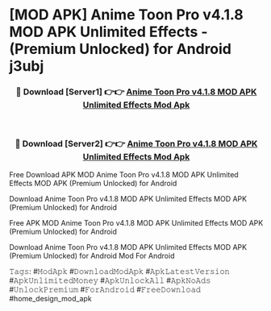 # [MOD APK] Anime Toon Pro v4.1.8 MOD APK Unlimited Effects - (Premium Unlocked) for Android j3ubj



<div align="center">
<h3>🔴 Download [Server1] 👉👉 <a href="https://momento.my/?title=Anime_Toon_Pro_v4.1.8_MOD_APK_Unlimited_Effects">Anime Toon Pro v4.1.8 MOD APK Unlimited Effects Mod Apk</a></h3><br>

<h3>🔴 Download [Server2] 👉👉 <a href="https://momento.my/?title=Anime_Toon_Pro_v4.1.8_MOD_APK_Unlimited_Effects">Anime Toon Pro v4.1.8 MOD APK Unlimited Effects Mod Apk</a></h3>
</div>



Free Download APK MOD Anime Toon Pro v4.1.8 MOD APK Unlimited Effects MOD APK (Premium Unlocked) for Android

Download Anime Toon Pro v4.1.8 MOD APK Unlimited Effects MOD APK (Premium Unlocked) for Android

Free APK MOD Anime Toon Pro v4.1.8 MOD APK Unlimited Effects MOD APK (Premium Unlocked) for Android

Download Anime Toon Pro v4.1.8 MOD APK Unlimited Effects MOD APK (Premium Unlocked) for Android Mod For Android

𝚃𝚊𝚐𝚜: #𝙼𝚘𝚍𝙰𝚙𝚔 #𝙳𝚘𝚠𝚗𝚕𝚘𝚊𝚍𝙼𝚘𝚍𝙰𝚙𝚔 #𝙰𝚙𝚔𝙻𝚊𝚝𝚎𝚜𝚝𝚅𝚎𝚛𝚜𝚒𝚘𝚗 #𝙰𝚙𝚔𝚄𝚗𝚕𝚒𝚖𝚒𝚝𝚎𝚍𝙼𝚘𝚗𝚎𝚢 #𝙰𝚙𝚔𝚄𝚗𝚕𝚘𝚌𝚔𝙰𝚕𝚕 #𝙰𝚙𝚔𝙽𝚘𝙰𝚍𝚜 #𝚄𝚗𝚕𝚘𝚌𝚔𝙿𝚛𝚎𝚖𝚒𝚞𝚖 #𝙵𝚘𝚛𝙰𝚗𝚍𝚛𝚘𝚒𝚍 #𝙵𝚛𝚎𝚎𝙳𝚘𝚠𝚗𝚕𝚘𝚊𝚍 #home_design_mod_apk
